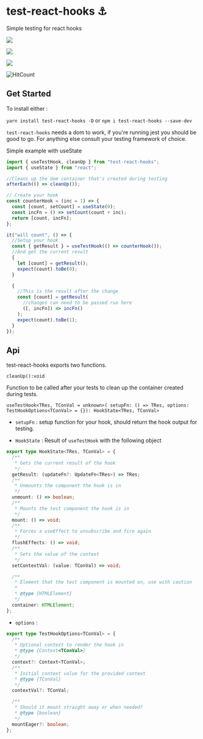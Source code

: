 # test-react-hooks ⚓️

Simple testing for react hooks

![](https://img.shields.io/david/andrew-w-ross/test-react-hooks.svg?style=flat)

![](https://img.shields.io/npm/dt/test-react-hooks.svg?style=flat)

![](https://img.shields.io/npm/v/test-react-hooks.svg?style=flat)

![HitCount](http://hits.dwyl.com/andrew-w-ross/test-react-hooks.svg)

## Get Started

To install either :

`yarn install test-react-hooks -D` or `npm i test-react-hooks --save-dev`

`test-react-hooks` needs a dom to work, if you're running jest you should be good to go. For anything else consult your testing framework of choice.

Simple example with useState

```javascript
import { useTestHook, cleanUp } from "test-react-hooks";
import { useState } from "react";

//Cleans up the dom container that's created during testing
afterEach(() => cleanUp());

// Create your hook
const counterHook = (inc = 1) => {
  const [count, setCount] = useState(0);
  const incFn = () => setCount(count + inc);
  return [count, incFn];
};

it("will count", () => {
  //Setup your hook
  const { getResult } = useTestHook(() => counterHook());
  //And get the current result
  {
    let [count] = getResult();
    expect(count).toBe(0);
  }

  {
    //This is the result after the change
    const [count] = getResult(
      //changes can need to be passed run here
      ([, incFn]) => incFn()
    );
    expect(count).toBe(1);
  }
});
```

## Api

test-react-hooks exports two functions.

`cleanUp():void`

Function to be called after your tests to clean up the container created during tests.

`useTestHook<TRes, TConVal = unknown>( setupFn: () => TRes, options: TestHookOptions<TConVal> = {}): HookState<TRes, TConVal>`

- `setupFn` : setup function for your hook, should return the hook output for testing.

- `HookState` : Result of `useTestHook` with the following object

```typescript
export type HookState<TRes, TConVal> = {
  /**
   * Gets the current result of the hook
   */
  getResult: (updateFn?: UpdateFn<TRes>) => TRes;
  /**
   * Unmounts the component the hook is in
   */
  unmount: () => boolean;
  /**
   * Mounts the test component the hook is in
   */
  mount: () => void;
  /**
   * Forces a useEffect to unsubscribe and fire again
   */
  flushEffects: () => void;
  /**
   * Sets the value of the context
   */
  setContextVal: (value: TConVal) => void;

  /**
   * Element that the test component is mounted on, use with caution
   *
   * @type {HTMLElement}
   */
  container: HTMLElement;
};
```

- `options` :

```typescript
export type TestHookOptions<TConVal> = {
  /**
   * Optional context to render the hook in
   * @type {Context<TConVal>}
   */
  context?: Context<TConVal>;
  /**
   * Initial context value for the provided context
   * @type {TConVal}
   */
  contextVal?: TConVal;

  /**
   * Should it mount straight away or when needed?
   * @type {boolean}
   */
  mountEager?: boolean;
};
```
